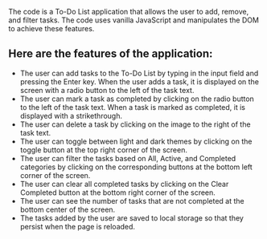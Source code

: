<p>The code is a To-Do List application that allows the user to add, remove, and filter tasks. The code uses vanilla JavaScript and manipulates the DOM to achieve these features.</p>

<h2>Here are the features of the application:</h2>

<ul>

<li>The user can add tasks to the To-Do List by typing in the input field and pressing the Enter key. When the user adds a task, it is displayed on the screen with a radio button to the left of the task text.</li>
<li>The user can mark a task as completed by clicking on the radio button to the left of the task text. When a task is marked as completed, it is displayed with a strikethrough.</li>
<li>The user can delete a task by clicking on the image to the right of the task text.</li>
<li>The user can toggle between light and dark themes by clicking on the toggle button at the top right corner of the screen.</li>
<li>The user can filter the tasks based on All, Active, and Completed categories by clicking on the corresponding buttons at the bottom left corner of the screen.</li>
<li>The user can clear all completed tasks by clicking on the Clear Completed button at the bottom right corner of the screen.</li>
<li>The user can see the number of tasks that are not completed at the bottom center of the screen.</li>
<li>The tasks added by the user are saved to local storage so that they persist when the page is reloaded.</li>
</ul>
